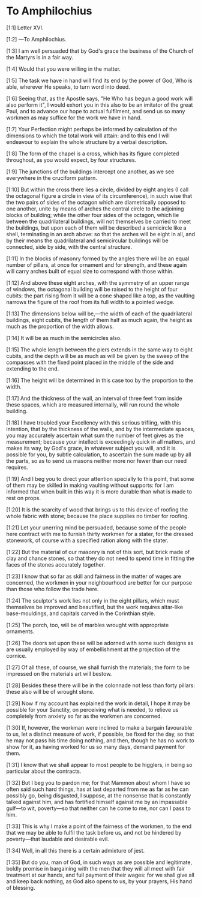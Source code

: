 # To Amphilochius

[1:1] Letter XVI.

[1:2] —To Amphilochius.

[1:3] I am well persuaded that by God's grace the business of the Church of the Martyrs is in a fair way.

[1:4] Would that you were willing in the matter.

[1:5] The task we have in hand will find its end by the power of God, Who is able, wherever He speaks, to turn word into deed.

[1:6] Seeing that, as the Apostle says, "He Who has begun a good work will also perform it", I would exhort you in this also to be an imitator of the great Paul, and to advance our hope to actual fulfilment, and send us so many workmen as may suffice for the work we have in hand.

[1:7] Your Perfection might perhaps be informed by calculation of the dimensions to which the total work will attain: and to this end I will endeavour to explain the whole structure by a verbal description.

[1:8] The form of the chapel is a cross, which has its figure completed throughout, as you would expect, by four structures.

[1:9] The junctions of the buildings intercept one another, as we see everywhere in the cruciform pattern.

[1:10] But within the cross there lies a circle, divided by eight angles (I call the octagonal figure a circle in view of its circumference), in such wise that the two pairs of sides of the octagon which are diametrically opposed to one another, unite by means of arches the central circle to the adjoining blocks of building; while the other four sides of the octagon, which lie between the quadrilateral buildings, will not themselves be carried to meet the buildings, but upon each of them will be described a semicircle like a shell, terminating in an arch above: so that the arches will be eight in all, and by their means the quadrilateral and semicircular buildings will be connected, side by side, with the central structure.

[1:11] In the blocks of masonry formed by the angles there will be an equal number of pillars, at once for ornament and for strength, and these again will carry arches built of equal size to correspond with those within.

[1:12] And above these eight arches, with the symmetry of an upper range of windows, the octagonal building will be raised to the height of four cubits: the part rising from it will be a cone shaped like a top, as the vaulting narrows the figure of the roof from its full width to a pointed wedge.

[1:13] The dimensions below will be,—the width of each of the quadrilateral buildings, eight cubits, the length of them half as much again, the height as much as the proportion of the width allows.

[1:14] It will be as much in the semicircles also.

[1:15] The whole length between the piers extends in the same way to eight cubits, and the depth will be as much as will be given by the sweep of the compasses with the fixed point placed in the middle of the side and extending to the end.

[1:16] The height will be determined in this case too by the proportion to the width.

[1:17] And the thickness of the wall, an interval of three feet from inside these spaces, which are measured internally, will run round the whole building.

[1:18] I have troubled your Excellency with this serious trifling, with this intention, that by the thickness of the walls, and by the intermediate spaces, you may accurately ascertain what sum the number of feet gives as the measurement; because your intellect is exceedingly quick in all matters, and makes its way, by God's grace, in whatever subject you will, and it is possible for you, by subtle calculation, to ascertain the sum made up by all the parts, so as to send us masons neither more nor fewer than our need requires.

[1:19] And I beg you to direct your attention specially to this point, that some of them may be skilled in making vaulting without supports: for I am informed that when built in this way it is more durable than what is made to rest on props.

[1:20] It is the scarcity of wood that brings us to this device of roofing the whole fabric with stone; because the place supplies no timber for roofing.

[1:21] Let your unerring mind be persuaded, because some of the people here contract with me to furnish thirty workmen for a stater, for the dressed stonework, of course with a specified ration along with the stater.

[1:22] But the material of our masonry is not of this sort, but brick made of clay and chance stones, so that they do not need to spend time in fitting the faces of the stones accurately together.

[1:23] I know that so far as skill and fairness in the matter of wages are concerned, the workmen in your neighbourhood are better for our purpose than those who follow the trade here.

[1:24] The sculptor's work lies not only in the eight pillars, which must themselves be improved and beautified, but the work requires altar-like base-mouldings, and capitals carved in the Corinthian style.

[1:25] The porch, too, will be of marbles wrought with appropriate ornaments.

[1:26] The doors set upon these will be adorned with some such designs as are usually employed by way of embellishment at the projection of the cornice.

[1:27] Of all these, of course, we shall furnish the materials; the form to be impressed on the materials art will bestow.

[1:28] Besides these there will be in the colonnade not less than forty pillars: these also will be of wrought stone.

[1:29] Now if my account has explained the work in detail, I hope it may be possible for your Sanctity, on perceiving what is needed, to relieve us completely from anxiety so far as the workmen are concerned.

[1:30] If, however, the workman were inclined to make a bargain favourable to us, let a distinct measure of work, if possible, be fixed for the day, so that he may not pass his time doing nothing, and then, though he has no work to show for it, as having worked for us so many days, demand payment for them.

[1:31] I know that we shall appear to most people to be higglers, in being so particular about the contracts.

[1:32] But I beg you to pardon me; for that Mammon about whom I have so often said such hard things, has at last departed from me as far as he can possibly go, being disgusted, I suppose, at the nonsense that is constantly talked against him, and has fortified himself against me by an impassable gulf—to wit, poverty—so that neither can he come to me, nor can I pass to him.

[1:33] This is why I make a point of the fairness of the workmen, to the end that we may be able to fulfil the task before us, and not be hindered by poverty—that laudable and desirable evil.

[1:34] Well, in all this there is a certain admixture of jest.

[1:35] But do you, man of God, in such ways as are possible and legitimate, boldly promise in bargaining with the men that they will all meet with fair treatment at our hands, and full payment of their wages: for we shall give all and keep back nothing, as God also opens to us, by your prayers, His hand of blessing.

